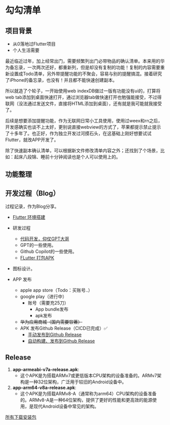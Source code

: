 # 勾勾清单
## 项目背景
- 从0落地过Flutter项目
- 个人生活需要

最近临近过年，加上经常出门，需要频繁列出门必带物品的确认清单。本来用的华为备忘录，一次两次还好，都重新列，但是却没有复制的功能！复制的内容需要重新设置成Todo清单，另外带提醒功能的不聚会，容易与别的提醒搞混。接着研究了iPhone的备忘录，也没有！并且都不能快速创建副本。

所以就造了个轮子，一开始使用web indexDB做过一版有功能没有ui的，打算将web tab添加到桌面快速打开，通过浏览器tab做快速打开也勉强能接受，不过得联网（没法通过发送文件，直接将HTML添加到桌面），还有就是我可能就我接受了。

后续是想要添加提醒功能，作为无联网日常小工具使用，使用过weex和rn之后，开发感确实也谈不上太好，更别说直接webview的方式了，苹果都提示禁止提示了十多年了。也正好，作为独立开发过河摸石头，在这基础上刚好想要试试Flutter，就改APP开发了。

除了快速副本确认清单，可以根据新文件修改清单内容之外；还找到了个场景，比如：起床八段锦、睡前十分钟阅读也是个人可以使用上的。

## 功能整理
## 开发过程（Blog）
过程记录，作为Blog分享。
- [Flutter 环境搭建](https://github.com/hawkeye-xb/blog/blob/master/A%20first%20look%20at%20independent%20developers/setFlutterEnv.md)
- 研发过程
	- [代码开发，仰仗GPT大哥](https://github.com/hawkeye-xb/blog/blob/master/A%20first%20look%20at%20independent%20developers/devChecklistProject.md)
  - GPT的一些使用。
  - Github Copilot的一些使用。
  - [FLutter 打包APK](https://github.com/hawkeye-xb/blog/blob/master/A%20first%20look%20at%20independent%20developers/flutterBuildApk.md)

- 图标设计。
- APP 发布
	- apple app store（Todo：买账号..）
	- google play（进行中）
	  - 账号（需要充25刀）
		- App bundle发布
		- apk发布
	- ~~华为应用商城（国内需要软著）~~
	- APK 发布Github Release（CICD已完成）✅
	  - [手动发布到Github Release](https://github.com/hawkeye-xb/blog/blob/master/A%20first%20look%20at%20independent%20developers/publishOnGithubRelease.md)
	  - [自动构建、发布到Github Release](https://github.com/hawkeye-xb/blog/blob/master/A%20first%20look%20at%20independent%20developers/apkPublishGithubPipeline.md)
### 
## Release
1. **app-armeabi-v7a-release.apk**:
    - 这个APK是为搭载ARMv7或更低版本CPU架构的设备准备的。ARMv7架构是一种32位架构，广泛用于较旧的Android设备中。
2. **app-arm64-v8a-release.apk**:
    - 这个APK是为搭载ARMv8-A（通常称为arm64）CPU架构的设备准备的。ARMv8-A是一种64位架构，提供了更好的性能和更高效的能源使用，是现代Android设备中常见的架构。

[所有下载安装包](https://github.com/hawkeye-xb/checklist/releases)
